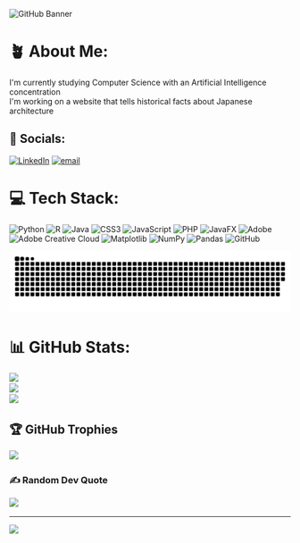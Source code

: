 ![GitHub Banner](https://raw.githubusercontent.com/OHarvey13/OHarvey13/main/assets/koifish.gif)


# 🪴 About Me:
I'm currently studying Computer Science with an Artificial Intelligence concentration <br>I'm working on a website that tells historical facts about Japanese architecture<br> 


## 🎍 Socials:
[![LinkedIn](https://img.shields.io/badge/LinkedIn-%230077B5.svg?logo=linkedin&logoColor=white)](https://linkedin.com/in/omari-harvey-791467252) [![email](https://img.shields.io/badge/Email-D14836?logo=gmail&logoColor=white)](mailto:omari.harvey12@gmail.com) 

# 💻 Tech Stack:
![Python](https://img.shields.io/badge/python-3670A0?style=for-the-badge&logo=python&logoColor=ffdd54) ![R](https://img.shields.io/badge/r-%23276DC3.svg?style=for-the-badge&logo=r&logoColor=white) ![Java](https://img.shields.io/badge/java-%23ED8B00.svg?style=for-the-badge&logo=openjdk&logoColor=white) ![CSS3](https://img.shields.io/badge/css3-%231572B6.svg?style=for-the-badge&logo=css3&logoColor=white) ![JavaScript](https://img.shields.io/badge/javascript-%23323330.svg?style=for-the-badge&logo=javascript&logoColor=%23F7DF1E) ![PHP](https://img.shields.io/badge/php-%23777BB4.svg?style=for-the-badge&logo=php&logoColor=white) ![JavaFX](https://img.shields.io/badge/javafx-%23FF0000.svg?style=for-the-badge&logo=javafx&logoColor=white) ![Adobe](https://img.shields.io/badge/adobe-%23FF0000.svg?style=for-the-badge&logo=adobe&logoColor=white) ![Adobe Creative Cloud](https://img.shields.io/badge/Adobe%20Creative%20Cloud-DA1F26.svg?style=for-the-badge&logo=Adobe%20Creative%20Cloud&logoColor=white) ![Matplotlib](https://img.shields.io/badge/Matplotlib-%23ffffff.svg?style=for-the-badge&logo=Matplotlib&logoColor=black) ![NumPy](https://img.shields.io/badge/numpy-%23013243.svg?style=for-the-badge&logo=numpy&logoColor=white) ![Pandas](https://img.shields.io/badge/pandas-%23150458.svg?style=for-the-badge&logo=pandas&logoColor=white) ![GitHub](https://img.shields.io/badge/github-%23121011.svg?style=for-the-badge&logo=github&logoColor=white)

<picture>
  <source media="(prefers-color-scheme: dark)" srcset="https://raw.githubusercontent.com/OHarvey13/OHarvey13/output/github-snake-dark.svg" />
  <source media="(prefers-color-scheme: light)" srcset="https://raw.githubusercontent.com/OHarvey13/OHarvey13/output/github-snake.svg" />
  <img alt="github-snake" src="https://raw.githubusercontent.com/OHarvey13/OHarvey13/output/github-snake.svg" />
</picture>

# 📊 GitHub Stats:
![](https://github-readme-stats.vercel.app/api?username=OHarvey13&theme=dark&hide_border=false&include_all_commits=false&count_private=false)<br/>
![](https://nirzak-streak-stats.vercel.app/?user=OHarvey13&theme=dark&hide_border=false)<br/>
![](https://github-readme-stats.vercel.app/api/top-langs/?username=OHarvey13&theme=dark&hide_border=false&include_all_commits=false&count_private=false&layout=compact)

## 🏆 GitHub Trophies
![](https://github-profile-trophy.vercel.app/?username=OHarvey13&theme=tokyonight&no-frame=false&no-bg=true&margin-w=4)

### ✍️ Random Dev Quote
![](https://quotes-github-readme.vercel.app/api?type=horizontal&theme=radical)

---
[![](https://visitcount.itsvg.in/api?id=OHarvey13&icon=0&color=8)](https://visitcount.itsvg.in)

<!-- Proudly created with GPRM ( https://gprm.itsvg.in ) -->
